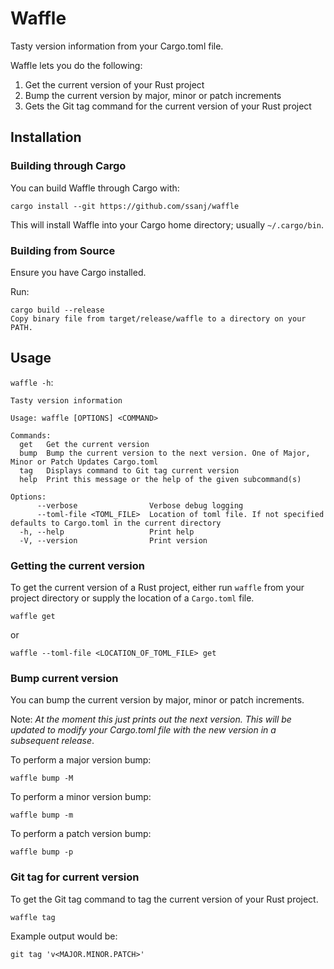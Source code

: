 # Waffle

Tasty version information from your Cargo.toml file.

Waffle lets you do the following:

1. Get the current version of your Rust project
1. Bump the current version by major, minor or patch increments
1. Gets the Git tag command for the current version of your Rust project

## Installation

### Building through Cargo

You can build Waffle through Cargo with:

```
cargo install --git https://github.com/ssanj/waffle
```

This will install Waffle into your Cargo home directory; usually `~/.cargo/bin`.

### Building from Source

Ensure you have Cargo installed.

Run:

```
cargo build --release
Copy binary file from target/release/waffle to a directory on your PATH.
```


## Usage

`waffle -h`:

```
Tasty version information

Usage: waffle [OPTIONS] <COMMAND>

Commands:
  get   Get the current version
  bump  Bump the current version to the next version. One of Major, Minor or Patch Updates Cargo.toml
  tag   Displays command to Git tag current version
  help  Print this message or the help of the given subcommand(s)

Options:
      --verbose                Verbose debug logging
      --toml-file <TOML_FILE>  Location of toml file. If not specified defaults to Cargo.toml in the current directory
  -h, --help                   Print help
  -V, --version                Print version
```


### Getting the current version

To get the current version of a Rust project, either run `waffle` from your project directory or supply the location of a `Cargo.toml` file.

```
waffle get
```

or

```
waffle --toml-file <LOCATION_OF_TOML_FILE> get
```


### Bump current version

You can bump the current version by major, minor or patch increments.

Note: _At the moment this just prints out the next version. This will be updated to modify your Cargo.toml file with the new version in a subsequent release_.

To perform a major version bump:
```
waffle bump -M
```

To perform a minor version bump:
```
waffle bump -m
```

To perform a patch version bump:
```
waffle bump -p
```

### Git tag for current version

To get the Git tag command to tag the current version of your Rust project.

```
waffle tag
```

Example output would be:

```
git tag 'v<MAJOR.MINOR.PATCH>'
```
